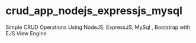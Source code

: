 # crud_app_nodejs_expressjs_mysql
Simple CRUD Operations Using NodeJS, ExpressJS, MySql , Bootstrap with EJS View Engine
